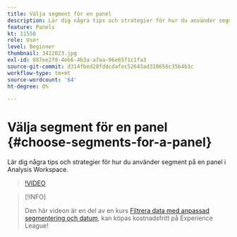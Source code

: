 ```yaml
---
title: Välja segment för en panel
description: Lär dig några tips och strategier för hur du använder segment på en panel i Analysis Workspace.
feature: Panels
kt: 11550
role: User
level: Beginner
thumbnail: 3412023.jpg
exl-id: 087ee2f8-4eb6-4b3a-a7aa-96e65f1c1fa3
source-git-commit: d314fbed28fddcdafec52643ad310656c35b4b3c
workflow-type: tm+mt
source-wordcount: '64'
ht-degree: 0%

---
```


# Välja segment för en panel {#choose-segments-for-a-panel}

Lär dig några tips och strategier för hur du använder segment på en panel i Analysis Workspace.

>[!VIDEO](https://video.tv.adobe.com/v/3412023/?quality=12&learn=on)

>[!INFO]
>
> Den här videon är en del av en kurs [Filtrera data med anpassad segmentering och datum](https://experienceleague.adobe.com/?recommended=Analytics-U-1-2021.1.filterdata), kan köpas kostnadsfritt på Experience League!
